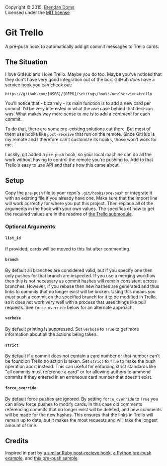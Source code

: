Copyright &copy; 2015, [Brendan Doms](http://www.bdoms.com/)  
Licensed under the [MIT license](http://www.opensource.org/licenses/MIT)  


# Git Trello

A pre-push hook to automatically add git commit messages to Trello cards.


## The Situation

I love GitHub and I love Trello. Maybe you do too.
Maybe you've noticed that they don't have very good integration out of the box.
GitHub *does* have a service hook you can check out:

`https://github.com/[USER]/[REPO]/settings/hooks/new?service=trello`

You'll notice that - bizarrely - its main function is to add a new card per commit.
I'd be very interested in what the use case behind that decision was.
What makes way more sense to me is to add a *comment* for each commit.

To do that, there are some pre-existing solutions out there.
But most of them use hooks like `post-receive` that run on the remote.
Since GitHub is my remote and I therefore can't customize its hooks, those won't work for me.

Luckily, git added a `pre-push` hook,
so your local machine can do all the work without having to control the remote you're pushing to.
Add to that Trello's easy to use API and that's how this came about.


## Setup

Copy the `pre-push` file to your repo's `.git/hooks/pre-push`
or integrate it with an existing file if you already have one.
Make sure that the import line will work correctly for where you put this project.
Then replace all of the arguments in the hook with your own values.
The specifics of how to get the required values are in the readme of
[the Trello submodule](https://github.com/bdoms/trello).

### Optional Arguments

#### `list_id`

If provided, cards will be moved to this list after commenting.

#### `branch`

By default all branches are considered valid,
but if you specify one then only pushes for that branch are inspected.
If you use a merging workflow then this is not necessary as commit hashes will remain consistent across branches.
However, if you rebase then new hashes are generated and thus links to commits that no longer exist will be broken.
Using this means you *must* push a commit on the specified branch for it to be modified in Trello,
so it does not work very well with a process that uses things like pull requests.
See `force_override` below for an alternate approach.

#### `verbose`

By default printing is suppressed.
Set `verbose` to `True` to get more information about all the actions being taken.

#### `strict`

By default if a commit does not contain a card number or that number can't be found on Trello no action is taken.
Set `strict` to `True` to make the push operation abort instead.
This can useful for enforcing strict standards like "all commits must reference a card"
or for allowing authors to ammend commits if they entered in an erroneous card number that doesn't exist.

#### `force_override`

By default force pushes are ignored. By setting `force_override` to `True` you can allow force pushes to modify cards.
In this case old comments referencing commits that no longer exist will be deleted,
and new comments will be made for the new hashes. This ensures that the links in Trello will remain up to date,
but it makes the most requests and will take the longest amount of time.

## Credits

Inspired in part by [a similar Ruby post-recieve hook](https://github.com/zmilojko/git-trello),
[a Python pre-push example](http://axialcorps.com/2014/06/03/preventing-errant-git-pushes-with-a-pre-push-hook/),
and [this pre-push sample](https://github.com/raven/git-prepush-recipes/blob/master/pre-push.sample).
